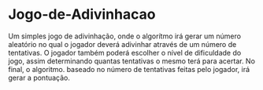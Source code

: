 # Jogo-de-Adivinhacao

Um simples jogo de adivinhação, onde o algorítmo irá gerar um número aleatório no qual o jogador deverá adivinhar através de um número de tentativas. O jogador também poderá escolher o nível de dificuldade do jogo, assim determinando quantas tentativas o mesmo terá para acertar. No final, o algoritmo. baseado no número de tentativas feitas pelo jogador, irá gerar a pontuação.

